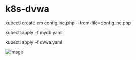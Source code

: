 # k8s-dvwa

kubectl create cm config.inc.php --from-file=config.inc.php

kubectl apply -f mydb.yaml

kubectl apply -f dvwa.yaml


![image](https://github.com/cooloo9871/k8s-dvwa/assets/62133915/e424908d-3d41-4a40-b13e-0e3ac90c125d)
